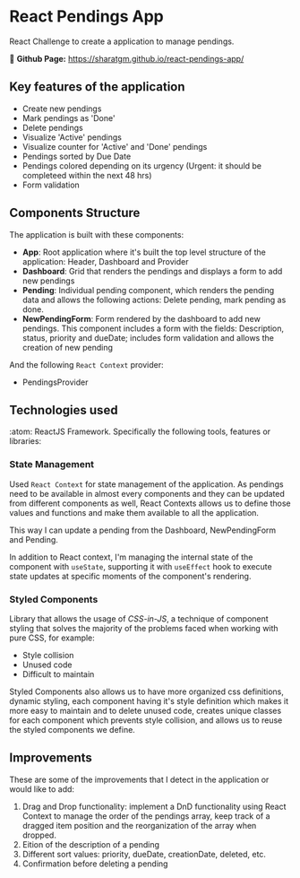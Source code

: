 # React Pendings App

React Challenge to create a application to manage pendings.

:rocket: **Github Page:** https://sharatgm.github.io/react-pendings-app/

<!--Requirements:

1. Grid layout with a starting cell to add new pendings. The cell must have a cross mark in it.
2. When clicking on the cross mark element user should be prompted with a form to fill the following fields: description, status (active, done, deleted), priorities (high, medium, low)
**Note:** Not adding 'deleted' as a status in the form as it doesn't make sense to create a new pending with deleted status, but it is handled in the app
3. Ability to delete and mark as done the pendings
4. The Dashboard should not display 'Done' and 'Deleted' pendings
5. The Dashboard should include a counter for 'Active' and 'Done' pendings
6. Only Front-End technologies
7. Usage of ReactJS Framework
8. Usage of color  #43ED3F.

Extras:

1. Add a Due Date field for pendings
2. Sort by Due Date and fill the color of the pending with #FFD6D6 if it should be completed within thee current and next day. Otherwise use #FFFFFF
3. Add validations
4. The application should not allow duplicated descriptions
5. Publish content in GH Pages -->

## Key features of the application

- Create new pendings
- Mark pendings as 'Done'
- Delete pendings
- Visualize 'Active' pendings
- Visualize counter for 'Active' and 'Done' pendings
- Pendings sorted by Due Date
- Pendings colored depending on its urgency (Urgent: it should be completeed within the next 48 hrs)
- Form validation

## Components Structure

The application is built with these components:

- **App**: Root application where it's built the top level structure of the application: Header, Dashboard and Provider
- **Dashboard**: Grid that renders the pendings and displays a form to add new pendings
- **Pending**: Individual pending component, which renders the pending data and allows the following actions: Delete pending, mark pending as done.
- **NewPendingForm**: Form rendered by the dashboard to add new pendings. This component includes a form with the fields: Description, status, priority and dueDate; includes form validation and allows the creation of new pending

And the following `React Context` provider:

- PendingsProvider

## Technologies used

:atom: ReactJS Framework. Specifically the following tools, features or libraries:

### State Management

Used `React Context` for state management of the application. As pendings need to be available in almost every components and they can be updated from different components as well, React Contexts allows us to define those values and functions and make them available to all the application.

This way I can update a pending from the Dashboard, NewPendingForm and Pending.

In addition to React context, I'm managing the internal state of the component with `useState`, supporting it with `useEffect` hook to execute state updates at specific moments of the component's rendering.

### Styled Components

Library that allows the usage of _CSS-in-JS_, a technique of component styling that solves the majority of the problems faced when working with pure CSS, for example:

- Style collision
- Unused code
- Difficult to maintain

Styled Components also allows us to have more organized css definitions, dynamic styling, each component having it's style definition which makes it more easy to maintain and to delete unused code, creates unique classes for each component which prevents style collision, and allows us to reuse the styled components we define.

## Improvements

These are some of the improvements that I detect in the application or would like to add:

1. Drag and Drop functionality: implement a DnD functionality using React Context to manage the order of the pendings array, keep track of a dragged item position and the reorganization of the array when dropped.
2. Eition of the description of a pending
3. Different sort values: priority, dueDate, creationDate, deleted, etc.
4. Confirmation before deleting a pending
